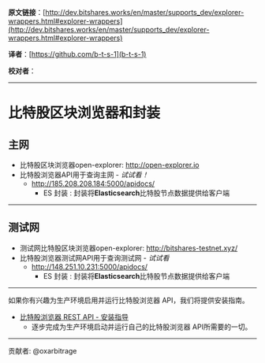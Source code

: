 **原文链接**：[http://dev.bitshares.works/en/master/supports_dev/explorer-wrappers.html#explorer-wrappers](http://dev.bitshares.works/en/master/supports_dev/explorer-wrappers.html#explorer-wrappers) 

 **译者**：[https://github.com/b-t-s-1](b-t-s-1) 
 
**校对者**： 
***
# 比特股区块浏览器和封装

## 主网

  - 比特股区块浏览器open-explorer: http://open-explorer.io
  - 比特股浏览器API用于查询主网  - *试试看！*
      - <http://185.208.208.184:5000/apidocs/>
          - ES 封装 : 封装将**Elasticsearch**比特股节点数据提供给客户端

-----

## 测试网

  - 测试网比特股区块浏览器open-explorer: http://bitshares-testnet.xyz/ 
  - 比特股浏览器测试网API用于查询测试网 - *试试看*
      - <http://148.251.10.231:5000/apidocs/>
          - ES 封装 : 封装将**Elasticsearch**比特股节点数据提供给客户端

-----

如果你有兴趣为生产环境启用并运行比特股浏览器 API，我们将提供安装指南。

  - [比特股浏览器 REST API - 安装指导
    ](https://github.com/oxarbitrage/bitshares-explorer-api#bitshares-explorer-rest-api)
      - 逐步完成为生产环境启动并运行自己的比特股浏览器 API所需要的一切。

-----

贡献者: @oxarbitrage